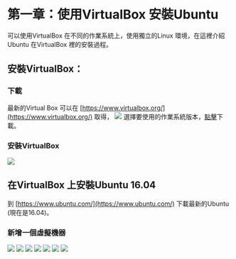 # 第一章：使用VirtualBox 安裝Ubuntu

可以使用VirtualBox 在不同的作業系統上，使用獨立的Linux 環境，在這裡介紹Ubuntu 在VirtualBox 裡的安裝過程。


## 安裝VirtualBox：

### 下載


最新的Virtual Box 可以在 [https://www.virtualbox.org/](https://www.virtualbox.org/) 取得，
![](擷取.PNG)
選擇要使用的作業系統版本，[點擊](http://download.virtualbox.org/virtualbox/5.1.8/VirtualBox-5.1.8-111374-Win.exe)下載。

### 安裝VirtualBox

![](01.PNG)

## 在VirtualBox 上安裝Ubuntu 16.04
到 [https://www.ubuntu.com/](https://www.ubuntu.com/) 下載最新的Ubuntu (現在是16.04)。

### 新增一個虛擬機器
![](06.PNG)
![](07.PNG)
![](08.PNG)
![](09.PNG)
![](10.PNG)
![](11.PNG)
![](12.PNG)
